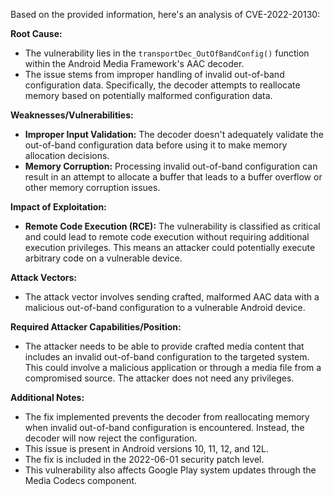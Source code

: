 Based on the provided information, here's an analysis of CVE-2022-20130:

**Root Cause:**

- The vulnerability lies in the `transportDec_OutOfBandConfig()` function within the Android Media Framework's AAC decoder.
- The issue stems from improper handling of invalid out-of-band configuration data. Specifically, the decoder attempts to reallocate memory based on potentially malformed configuration data.

**Weaknesses/Vulnerabilities:**

- **Improper Input Validation:** The decoder doesn't adequately validate the out-of-band configuration data before using it to make memory allocation decisions.
- **Memory Corruption:** Processing invalid out-of-band configuration can result in an attempt to allocate a buffer that leads to a buffer overflow or other memory corruption issues.

**Impact of Exploitation:**

- **Remote Code Execution (RCE):**  The vulnerability is classified as critical and could lead to remote code execution without requiring additional execution privileges. This means an attacker could potentially execute arbitrary code on a vulnerable device.

**Attack Vectors:**

- The attack vector involves sending crafted, malformed AAC data with a malicious out-of-band configuration to a vulnerable Android device.

**Required Attacker Capabilities/Position:**

- The attacker needs to be able to provide crafted media content that includes an invalid out-of-band configuration to the targeted system. This could involve a malicious application or through a media file from a compromised source. The attacker does not need any privileges.

**Additional Notes:**

- The fix implemented prevents the decoder from reallocating memory when invalid out-of-band configuration is encountered. Instead, the decoder will now reject the configuration.
- This issue is present in Android versions 10, 11, 12, and 12L.
- The fix is included in the 2022-06-01 security patch level.
- This vulnerability also affects Google Play system updates through the Media Codecs component.